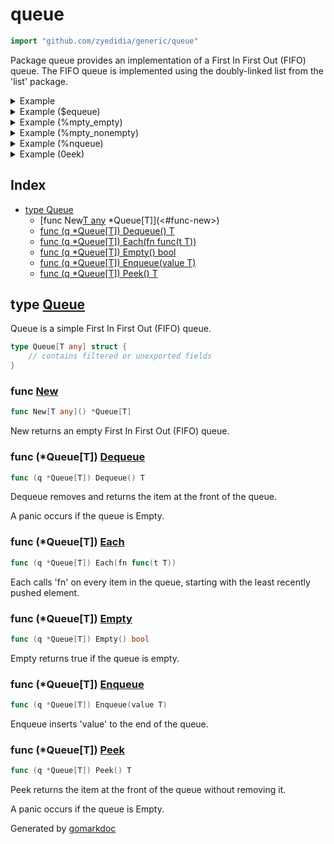 <!-- Code generated by gomarkdoc. DO NOT EDIT -->

# queue

```go
import "github.com/zyedidia/generic/queue"
```

Package queue provides an implementation of a First In First Out \(FIFO\) queue. The FIFO queue is implemented using the doubly\-linked list from the 'list' package.

<details><summary>Example</summary>
<p>

```go
{
	q := New[int]()
	q.Enqueue(1)
	q.Enqueue(2)

	q.Each(func(i int) {
		fmt.Println(i)
	})

}
```

#### Output

```
1
2
```

</p>
</details>

<details><summary>Example ($equeue)</summary>
<p>

```go
{
	q := New[int]()
	q.Enqueue(1)

	fmt.Println(q.Dequeue())

}
```

#### Output

```
1
```

</p>
</details>

<details><summary>Example (%mpty_empty)</summary>
<p>

```go
{
	q := New[int]()

	fmt.Println(q.Empty())

}
```

#### Output

```
true
```

</p>
</details>

<details><summary>Example (%mpty_nonempty)</summary>
<p>

```go
{
	q := New[int]()
	q.Enqueue(1)

	fmt.Println(q.Empty())

}
```

#### Output

```
false
```

</p>
</details>

<details><summary>Example (%nqueue)</summary>
<p>

```go
{
	q := New[int]()
	q.Enqueue(1)
}
```

</p>
</details>

<details><summary>Example (0eek)</summary>
<p>

```go
{
	q := New[int]()
	q.Enqueue(1)

	fmt.Println(q.Peek())

}
```

#### Output

```
1
```

</p>
</details>

## Index

- [type Queue](<#type-queue>)
  - [func New[T any]() *Queue[T]](<#func-new>)
  - [func (q *Queue[T]) Dequeue() T](<#func-queuet-dequeue>)
  - [func (q *Queue[T]) Each(fn func(t T))](<#func-queuet-each>)
  - [func (q *Queue[T]) Empty() bool](<#func-queuet-empty>)
  - [func (q *Queue[T]) Enqueue(value T)](<#func-queuet-enqueue>)
  - [func (q *Queue[T]) Peek() T](<#func-queuet-peek>)


## type [Queue](<https://github.com/zyedidia/generic/blob/master/queue/queue.go#L11-L13>)

Queue is a simple First In First Out \(FIFO\) queue.

```go
type Queue[T any] struct {
    // contains filtered or unexported fields
}
```

### func [New](<https://github.com/zyedidia/generic/blob/master/queue/queue.go#L16>)

```go
func New[T any]() *Queue[T]
```

New returns an empty First In First Out \(FIFO\) queue.

### func \(\*Queue\[T\]\) [Dequeue](<https://github.com/zyedidia/generic/blob/master/queue/queue.go#L30>)

```go
func (q *Queue[T]) Dequeue() T
```

Dequeue removes and returns the item at the front of the queue.

A panic occurs if the queue is Empty.

### func \(\*Queue\[T\]\) [Each](<https://github.com/zyedidia/generic/blob/master/queue/queue.go#L51>)

```go
func (q *Queue[T]) Each(fn func(t T))
```

Each calls 'fn' on every item in the queue, starting with the least recently pushed element.

### func \(\*Queue\[T\]\) [Empty](<https://github.com/zyedidia/generic/blob/master/queue/queue.go#L45>)

```go
func (q *Queue[T]) Empty() bool
```

Empty returns true if the queue is empty.

### func \(\*Queue\[T\]\) [Enqueue](<https://github.com/zyedidia/generic/blob/master/queue/queue.go#L23>)

```go
func (q *Queue[T]) Enqueue(value T)
```

Enqueue inserts 'value' to the end of the queue.

### func \(\*Queue\[T\]\) [Peek](<https://github.com/zyedidia/generic/blob/master/queue/queue.go#L40>)

```go
func (q *Queue[T]) Peek() T
```

Peek returns the item at the front of the queue without removing it.

A panic occurs if the queue is Empty.



Generated by [gomarkdoc](<https://github.com/princjef/gomarkdoc>)
